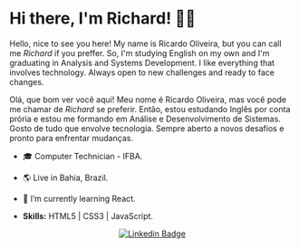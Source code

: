 # Hi there, I'm Richard! 👊😃

Hello, nice to see you here! My name is Ricardo Oliveira, but you can call me *Richard* if you preffer. So, I'm studying English on my own  and I'm graduating in Analysis and Systems Development. I like everything that involves technology. Always open to new challenges and ready to face changes. 

Olá, que bom ver você aqui! Meu nome é Ricardo Oliveira, mas você pode me chamar de *Richard* se preferir. Então, estou estudando Inglês por conta prória e estou me formando em Análise e Desenvolvimento de Sistemas. Gosto de tudo que envolve tecnologia. Sempre aberto a novos desafios e pronto para enfrentar mudanças.


- 🎓 Computer Technician - IFBA.
- 🌎 Live in Bahia, Brazil.
- 🌱 I’m currently learning React.

- **Skills:** HTML5 | CSS3 | JavaScript.


<p align="center">
<a href="https://www.linkedin.com/in/ricardo-barbosa-oliveira/" target="blank"><img alt="Linkedin Badge" src="https://img.shields.io/badge/-Ricardo%20Oliveira-563D7C?style=flat-square&logo=Linkedin&logoColor=white&link=https://www.linkedin.com/in/yuri-mutti-0418bb1aa/"/></a>




